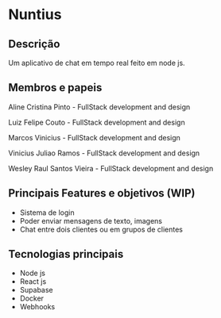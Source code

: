 # Nuntius

## Descrição
Um aplicativo de chat em tempo real feito em node js.

## Membros e papeis
Aline Cristina Pinto - FullStack development and design

Luiz Felipe Couto - FullStack development and design

Marcos Vinicius - FullStack development and design

Vinicius Juliao Ramos - FullStack development and design

Wesley Raul Santos Vieira - FullStack development and design

## Principais Features e objetivos (WIP)
* Sistema de login
* Poder enviar mensagens de texto, imagens
* Chat entre dois clientes ou em grupos de clientes

## Tecnologias principais
* Node js
* React js
* Supabase
* Docker
* Webhooks

